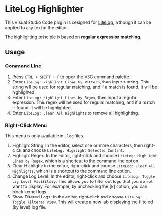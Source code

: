 # LiteLog Highlighter

This Visual Studio Code plugin is designed for <a href="https://github.com/SwordofMorning/litelog">LiteLog</a>, although it can be applied to any text in the editor.

The highlighting principle is based on **regular expression matching**.

## Usage

### Command Line

1. Press `CTRL + SHIFT + P` to open the VSC command palette.
2. Enter `LiteLog: Highlight Lines by Pattern`, then input a string. This string will be used for regular matching, and if a match is found, it will be highlighted.
3. Enter `LiteLog: Highlight Lines by Regex`, then input a regular expression. This regex will be used for regular matching, and if a match is found, it will be highlighted.
4. Enter `LiteLog: Clear All Highlights` to remove all highlighting.

### Right-Click Menu

This menu is only available in `.log` files.

1. Highlight String: In the editor, select one or more characters, then right-click and choose `LiteLog: Highlight Selected Content`.
2. Highlight Regex: In the editor, right-click and choose `LiteLog: Highlight Lines by Regex`, which is a shortcut to the command line option.
3. Clear Highlight: In the editor, right-click and choose `LiteLog: Clear All Highlights`, which is a shortcut to the command line option.
4. Change Log Level: In the editor, right-click and choose `LiteLog: Toggle Log Level Visibility`. This allows you to filter out logs that you do not want to display. For example, by unchecking the [k] option, you can block kernel logs.
5. Show Filtered Logs: In the editor, right-click and choose `LiteLog: Toggle Filtered View`. This will create a new tab displaying the filtered (by level) log file.